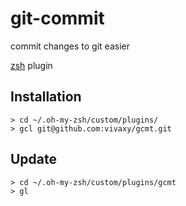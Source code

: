 # git-commit

commit changes to git easier

[zsh](http://ohmyz.sh/) plugin

## Installation

```
> cd ~/.oh-my-zsh/custom/plugins/
> gcl git@github.com:vivaxy/gcmt.git
```

## Update

```
> cd ~/.oh-my-zsh/custom/plugins/gcmt
> gl
```
